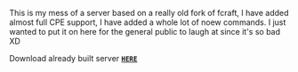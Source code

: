 This is my mess of a server based on a really old fork of fcraft, I have added almost full CPE support, I have added a whole lot of noew commands. I just wanted to put it on here for the general public to laugh at since it's so bad XD

Download already built server [**`HERE`**](https://www.dropbox.com/s/p1ocm7a6lgjxmsp/ProCraft.zip)
